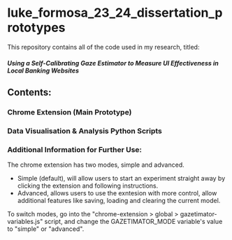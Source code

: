 # luke_formosa_23_24_dissertation_prototypes
 This repository contains all of the code used in my research, titled:
 ##### Using a Self-Calibrating Gaze Estimator to Measure UI Effectiveness in Local Banking Websites

## Contents:
### Chrome Extension (Main Prototype)
### Data Visualisation & Analysis Python Scripts

### Additional Information for Further Use:
The chrome extension has two modes, simple and advanced.

 - Simple (default), will allow users to start an experiment straight away by clicking the extension and following instructions.
 - Advanced, allows users to use the exntesion with more control, allow additional features like saving, loading and clearing the current model.

To switch modes, go into the "chrome-extension > global > gazetimator-variables.js" script, and change the GAZETIMATOR_MODE variable's value to "simple" or "advanced".
